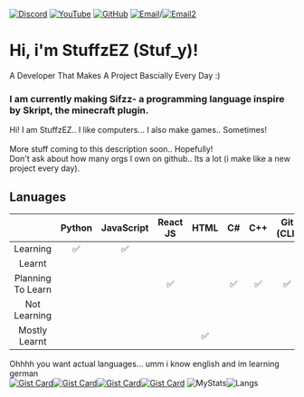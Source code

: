 

[![Discord](https://img.shields.io/discord/1391398661950410823?label=Discord%20(OptionallyBlueStudios)&logo=discord&style=flat-rounded)](https://optb.short.gy/discord)
[![YouTube](https://img.shields.io/badge/YouTube%20(StuffzEZ)-Subscribe-red?logo=youtube&style=flat-rounded)](https://www.youtube.com/@YT.StuffzEZ?sub_confirmation=1)
[![GitHub](https://img.shields.io/badge/GitHub-You're%20Already%20Here!-181717?logo=github&style=flat-rounded)](https://github.com/OptionallyBlueStudios)
[![Email](https://img.shields.io/badge/email-stuffzez@googlegroups.com-blue?style=flat&logo=gmail&logoColor=white&rounded=true)](mailto:stuffzez+2g8sa-contact@googlegroups.com)/[![Email2](https://img.shields.io/badge/email-stf_yz@yahoo.com-blue?style=flat&logo=gmail&logoColor=white&rounded=true)](mailto:email-stf_yz@yahoo.com)
# Hi, i'm StuffzEZ (Stuf_y)!
A Developer That Makes A Project Bascially Every Day :)

### I am currently making Sifzz- a programming language inspire by Skript, the minecraft plugin.

<!--

**Here are some ideas to get you started:**

🙋‍♀️ A short introduction - what is your organization all about?
🌈 Contribution guidelines - how can the community get involved?
👩‍💻 Useful resources - where can the community find your docs? Is there anything else the community should know?
🍿 Fun facts - what does your team eat for breakfast?
🧙 Remember, you can do mighty things with the power of [Markdown](https://docs.github.com/github/writing-on-github/getting-started-with-writing-and-formatting-on-github/basic-writing-and-formatting-syntax)
-->
Hi! I am StuffzEZ.. I like computers...
I also make games.. Sometimes!
<br><br>
More stuff coming to this description soon.. Hopefully!<br>
Don't ask about how many orgs I own on github.. Its a lot (i make like a new project every day).
## Lanuages
|                   | Python | JavaScript | React JS | HTML |  C# | C++ | Git (CLI) | Linux CLI | Lua |
| :---------------: | :----: | :--------: | :------: | :--: | :-: | :-: | :-------: | :-------: | :-: |
|      Learning     |    ✅   |      ✅     |          |      |     |     |           |     ✅     |  ✅  |
|       Learnt      |        |            |          |      |     |     |           |           |  ✅  |
| Planning To Learn |        |            |     ✅    |      |  ✅  |  ✅  |     ✅     |           |  ✅  |
|    Not Learning   |        |            |          |      |     |     |           |           |     |
|   Mostly Learnt   |        |            |          |   ✅  |     |     |           |     ✅     |     |


Ohhhh you want actual languages... umm i know english and im learning german<br>
[![Gist Card](https://github-readme-stats.vercel.app/api/gist?id=34f2399bfd44b7df1afb02d27ac3b9e4&theme=dark)](https://gist.github.com/StuffzEZ/34f2399bfd44b7df1afb02d27ac3b9e4)[![Gist Card](https://github-readme-stats.vercel.app/api/gist?id=d1786f19a86f5f27cda4f3ec1c76650b&theme=dark)](https://gist.github.com/StuffzEZ/d1786f19a86f5f27cda4f3ec1c76650b)[![Gist Card](https://github-readme-stats.vercel.app/api/gist?id=ed66209637fa0cb93a8d799300b77fc4&theme=dark)](https://gist.github.com/StuffzEZ/ed66209637fa0cb93a8d799300b77fc4)[![Gist Card](https://github-readme-stats.vercel.app/api/gist?id=e8e38bffc9179ad234aa47fe75e7f5c0&theme=dark)](https://gist.github.com/StuffzEZ/e8e38bffc9179ad234aa47fe75e7f5c0)
![MyStats](https://github-readme-stats.vercel.app/api?username=stuffzez&show_icons=true&theme=dark&hide=stars,prs,issues,commits,contribs&show_rank=true&hide_title=true)![Langs](https://github-readme-stats.vercel.app/api/top-langs/?username=stuffzez&layout=compact&theme=dark)
